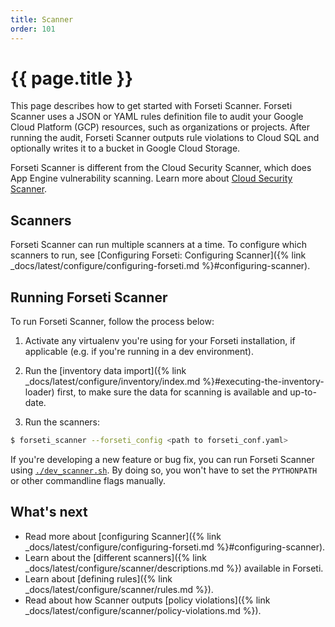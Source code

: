 ```yaml
---
title: Scanner
order: 101
---
```

# {{ page.title }}

This page describes how to get started with Forseti Scanner. Forseti
Scanner uses a JSON or YAML rules definition file to audit your Google Cloud
Platform (GCP) resources, such as organizations or projects. After running the
audit, Forseti Scanner outputs rule violations to Cloud SQL and optionally
writes it to a bucket in Google Cloud Storage.

Forseti Scanner is different from the Cloud Security Scanner, which does App
Engine vulnerability scanning. Learn more about
[Cloud Security Scanner](https://cloud.google.com/security-scanner/).

## Scanners

Forseti Scanner can run multiple scanners at a time. To configure which scanners
to run, see [Configuring Forseti: Configuring Scanner]({% link _docs/latest/configure/configuring-forseti.md %}#configuring-scanner).

## Running Forseti Scanner

To run Forseti Scanner, follow the process below:

  1. Activate any virtualenv you're using for your Forseti installation,
     if applicable (e.g. if you're running in a dev environment).
     
  1. Run the [inventory data import]({% link _docs/latest/configure/inventory/index.md %}#executing-the-inventory-loader) 
     first, to make sure the data for scanning is available and up-to-date.

  1. Run the scanners:

  ```bash
  $ forseti_scanner --forseti_config <path to forseti_conf.yaml>
  ```

If you're developing a new feature or bug fix, you can run Forseti Scanner
using [`./dev_scanner.sh`](https://github.com/GoogleCloudPlatform/forseti-security/blob/master/samples/scanner/dev_scanner.sh.sample).
By doing so, you won't have to set the `PYTHONPATH` or other commandline flags
manually.

## What's next

- Read more about [configuring Scanner]({% link _docs/latest/configure/configuring-forseti.md %}#configuring-scanner).
- Learn about the [different scanners]({% link _docs/latest/configure/scanner/descriptions.md %}) available in Forseti.
- Learn about [defining rules]({% link _docs/latest/configure/scanner/rules.md %}).
- Read about how Scanner outputs [policy violations]({% link _docs/latest/configure/scanner/policy-violations.md %}).
